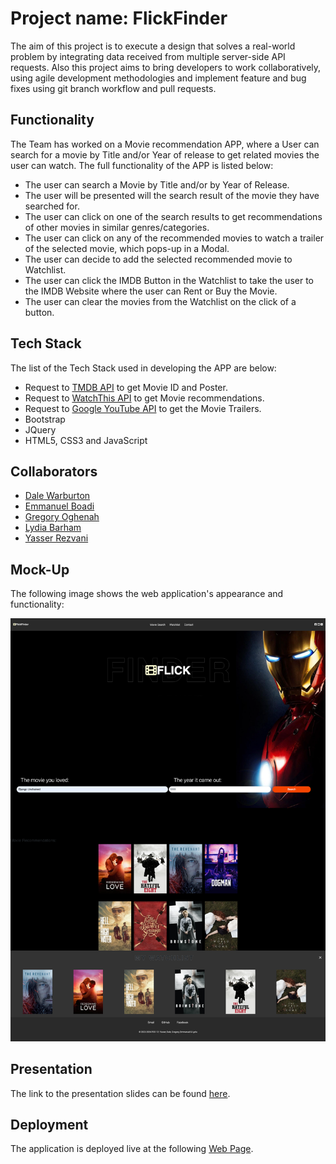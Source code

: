 # Project name: FlickFinder

The aim of this project is to execute a design that solves a real-world problem by integrating data received from multiple server-side API requests. Also this project aims to bring developers to work collaboratively, using agile development methodologies and implement feature and bug fixes using git branch workflow and pull requests.

## Functionality

The Team has worked on a Movie recommendation APP, where a User can search for a movie by Title and/or Year of release to get related movies the user can watch. The full functionality of the APP is listed below:

* The user can search a Movie by Title and/or by Year of Release.
* The user will be presented will the search result of the movie they have searched for.
* The user can click on one of the search results to get recommendations of other movies in similar genres/categories.
* The user can click on any of the recommended movies to watch a trailer of the selected movie, which pops-up in a Modal.
* The user can decide to add the selected recommended movie to Watchlist.
* The user can click the IMDB Button in the Watchlist to take the user to the IMDB Website where the user can Rent or Buy the Movie.
* The user can clear the movies from the Watchlist on the click of a button.

## Tech Stack

The list of the Tech Stack used in developing the APP are below:

* Request to [TMDB API](https://developer.themoviedb.org/reference/intro/getting-started) to get Movie ID and Poster.
* Request to [WatchThis API](https://rapidapi.com/vitalsx-apis-vitalsx-apis-default/api/watchthis/) to get Movie recommendations.
* Request to [Google YouTube API](https://developers.google.com/youtube/v3/docs/search/list) to get the Movie Trailers.
* Bootstrap
* JQuery
* HTML5, CSS3 and JavaScript

## Collaborators

* [Dale Warburton](https://github.com/Dezmondo7)
* [Emmanuel Boadi](https://github.com/emmaboadi)
* [Gregory Oghenah](https://github.com/kenigreg)
* [Lydia Barham](https://github.com/lydiabarham)
* [Yasser Rezvani](https://github.com/yrezvani)

## Mock-Up

The following image shows the web application's appearance and functionality: 

![FlickFinder](./images/FlickFinder.png)

## Presentation

The link to the presentation slides can be found [here]().

## Deployment

The application is deployed live at the following [Web Page]().
